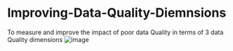 # Improving-Data-Quality-Diemnsions
To measure and improve the impact of poor data Quality in terms of 3 data Quality dimensions
![image](https://github.com/MutaharShaik/Improving-Data-Quality-Diemnsions/assets/90948344/274fd83f-469b-4b99-a9f9-dfc0e97193f8)
